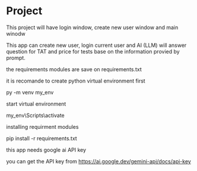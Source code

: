 # Project

This project will have login window, create new user window and main winodw

This app can create new user, login current user and AI (LLM) will answer question for TAT and price for tests base on the information provied by prompt.

the requirements modules are save on requirements.txt

it is recomande to create python virtual environment first

  py -m venv my_env

start virtual environment 

  my_env\Scripts\activate

installing requirment modules

  pip install -r requirements.txt

this app needs google ai API key

you can get the API key from https://ai.google.dev/gemini-api/docs/api-key


